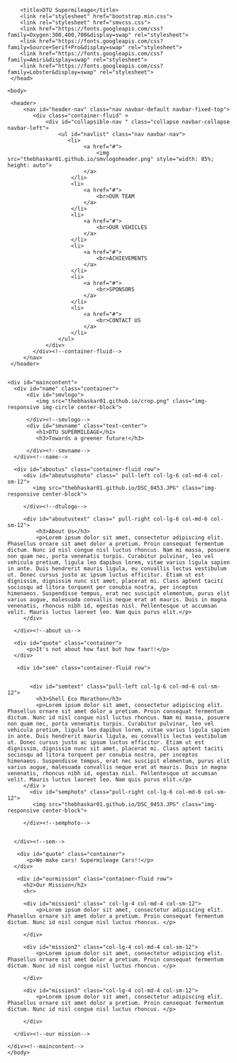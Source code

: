 <!doctype html>
<html lang="en">
    <head>
        <meta charset="utf-8">
        <meta http-equiv="X-UA-Compatible" content="IE=edge">
        <meta name="viewport" content="width=device-width, initial-scale=1">
        
        
        <title>DTU Supermileage</title>
        <link rel="stylesheet" href="bootstrap.min.css">
        <link rel="stylesheet" href="smvcss.css">
        <link href="https://fonts.googleapis.com/css?family=Oxygen:300,400,700&display=swap" rel="stylesheet">
        <link href="https://fonts.googleapis.com/css?family=Source+Serif+Pro&display=swap" rel="stylesheet">
        <link href="https://fonts.googleapis.com/css?family=Amiri&display=swap" rel="stylesheet">
        <link href="https://fonts.googleapis.com/css?family=Lobster&display=swap" rel="stylesheet">
     </head>
     
    <body>
      
     <header>
         <nav id="header-nav" class="nav navbar-default navbar-fixed-top">
            <div class="container-fluid" >
                <div id="collapsible-nav " class="collapse navbar-collapse navbar-left">
                    <ul id="navlist" class="nav navbar-nav">
                       <li>
                            <a href="#">
                                <img src="thebhaskar01.github.io/smvlogoheader.png" style="width: 85%; height: auto">
                            </a>
                        </li>
                        <li>
                            <a href="#">
                                <br>OUR TEAM
                            </a>
                        </li>
                        <li>
                            <a href="#">
                                <br>OUR VEHICLES
                            </a>
                        </li>
                        <li>
                            <a href="#">
                                <br>ACHIEVEMENTS
                            </a>
                        </li>
                        <li>
                            <a href="#">
                                <br>SPONSORS
                            </a>
                        </li>
                        <li>
                            <a href="#">
                                <br>CONTACT US
                            </a>
                        </li>
                    </ul>
                </div>
            </div><!--container-fluid-->
         </nav>
     </header>
        
     
    <div id="maincontent">
      <div id="name" class="container">
          <div id="smvlogo">
             <img src="thebhaskar01.github.io/crop.png" class="img-responsive img-circle center-block">
              
          </div><!--smvlogo-->
          <div id="smvname" class="text-center">
             <h1>DTU SUPERMILEAGE</h1>
             <h3>Towards a greener future!</h3>
              
          </div><!--smvname-->
      </div><!--name-->
      
      <div id="aboutus" class="container-fluid row">
         <div id="aboutusphoto" class=" pull-left col-lg-6 col-md-6 col-sm-12">
            <img src="thebhaskar01.github.io/DSC_0453.JPG" class="img-responsive center-block">
             
         </div><!--dtulogo-->

         <div id="aboutustext" class=" pull-right col-lg-6 col-md-6 col-sm-12">
             <h3>About Us</h3>
             <p>Lorem ipsum dolor sit amet, consectetur adipiscing elit. Phasellus ornare sit amet dolor a pretium. Proin consequat fermentum dictum. Nunc id nisl congue nisl luctus rhoncus. Nam mi massa, posuere non quam nec, porta venenatis turpis. Curabitur pulvinar, leo vel vehicula pretium, ligula leo dapibus lorem, vitae varius ligula sapien in ante. Duis hendrerit mauris ligula, eu convallis lectus vestibulum ut. Donec cursus justo ac ipsum luctus efficitur. Etiam ut est dignissim, dignissim nunc sit amet, placerat mi. Class aptent taciti sociosqu ad litora torquent per conubia nostra, per inceptos himenaeos. Suspendisse tempus, erat nec suscipit elementum, purus elit varius augue, malesuada convallis neque erat at mauris. Duis in magna venenatis, rhoncus nibh id, egestas nisl. Pellentesque ut accumsan velit. Mauris luctus laoreet leo. Nam quis purus elit.</p>
         </div>
          
      </div><!--about us-->
      
      <div id="quote" class="container">
          <p>It's not about how fast but how faar!!</p>
      </div>
       
       <div id="sem" class="container-fluid row">
         
           
           <div id="semtext" class="pull-left col-lg-6 col-md-6 col-sm-12">
             <h3>Shell Eco Marathon</h3>
             <p>Lorem ipsum dolor sit amet, consectetur adipiscing elit. Phasellus ornare sit amet dolor a pretium. Proin consequat fermentum dictum. Nunc id nisl congue nisl luctus rhoncus. Nam mi massa, posuere non quam nec, porta venenatis turpis. Curabitur pulvinar, leo vel vehicula pretium, ligula leo dapibus lorem, vitae varius ligula sapien in ante. Duis hendrerit mauris ligula, eu convallis lectus vestibulum ut. Donec cursus justo ac ipsum luctus efficitur. Etiam ut est dignissim, dignissim nunc sit amet, placerat mi. Class aptent taciti sociosqu ad litora torquent per conubia nostra, per inceptos himenaeos. Suspendisse tempus, erat nec suscipit elementum, purus elit varius augue, malesuada convallis neque erat at mauris. Duis in magna venenatis, rhoncus nibh id, egestas nisl. Pellentesque ut accumsan velit. Mauris luctus laoreet leo. Nam quis purus elit.</p>
         </div >
           <div id="semphoto" class="pull-right col-lg-6 col-md-6 col-sm-12">
            <img src="thebhaskar01.github.io/DSC_0453.JPG" class="img-responsive center-block">
             
         </div><!--semphoto-->
         
          
      </div><!--sem-->
      
       <div id="quote" class="container">
          <p>We make cars! Supermileage Cars!!</p>
      </div>
       
       <div id="ourmission" class="container-fluid row">
         <h2>Our Mission</h2>
         <hr>
         
         <div id="mission1" class=" col-lg-4 col-md-4 col-sm-12">
             <p>Lorem ipsum dolor sit amet, consectetur adipiscing elit. Phasellus ornare sit amet dolor a pretium. Proin consequat fermentum dictum. Nunc id nisl congue nisl luctus rhoncus. </p>
             
         </div>
         
         <div id="mission2" class="col-lg-4 col-md-4 col-sm-12">
             <p>Lorem ipsum dolor sit amet, consectetur adipiscing elit. Phasellus ornare sit amet dolor a pretium. Proin consequat fermentum dictum. Nunc id nisl congue nisl luctus rhoncus. </p>
             
         </div>
         
         <div id="mission3" class="col-lg-4 col-md-4 col-sm-12">
             <p>Lorem ipsum dolor sit amet, consectetur adipiscing elit. Phasellus ornare sit amet dolor a pretium. Proin consequat fermentum dictum. Nunc id nisl congue nisl luctus rhoncus. </p>
             
         </div>
          
      </div><!--our mission-->
        
    </div><!--maincontent-->
    </body>
</html>

